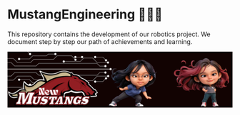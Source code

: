 # MustangEngineering 🤖🇵🇦
This repository contains the development of our robotics project. We document step by step our path of achievements and learning.


![](https://github.com/NewMustangAlpha/MustangEngineering/blob/e2f8a8236dd0a5e6487d781c6de44d72feb4d719/Header%20NewMustang.png)
